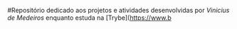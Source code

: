 #Repositório dedicado aos projetos e atividades desenvolvidas por *Vinicius de Medeiros* enquanto estuda na [Trybe](https://www.b
